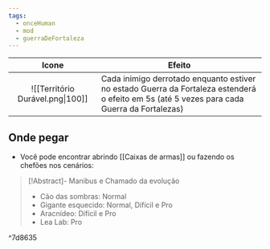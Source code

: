 ```yaml
---
tags:
  - onceHuman
  - mod
  - guerraDeFortaleza
---
```


|              Icone              | Efeito                                                       |
| :-----------------------------: | ------------------------------------------------------------ |
| ![[Território Durável.png\|100]] |  Cada inimigo derrotado enquanto estiver no estado Guerra da Fortaleza estenderá o efeito em 5s (até 5 vezes para cada Guerra da Fortalezas) |

## Onde pegar

- Você pode encontrar abrindo [[Caixas de armas]] ou fazendo os chefões nos cenários:

> [!Abstract]- Manibus e Chamado da evolução
> - Cão das sombras: Normal  
> - Gigante esquecido: Normal, Difícil e Pro  
> - Aracnídeo: Difícil e Pro  
> - Lea Lab: Pro

^7d8635

